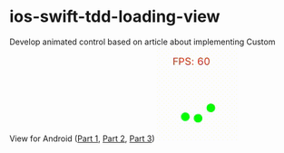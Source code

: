 # ios-swift-tdd-loading-view

Develop animated control based on article about implementing Custom View for Android ([Part 1](https://android.jlelse.eu/animated-custom-view-driven-by-tests-5f082190acd6#.gf1jvxjba), [Part 2](https://medium.com/@MaciejNajbar/animated-custom-view-driven-by-tests-part-2-edd4cbcf039c#.esrdh3tgs), [Part 3](https://medium.com/@MaciejNajbar/animated-custom-view-driven-by-tests-part-3-fb3a41c6b37c#.m6kl0ggqz))
<img src="https://github.com/igorkotkovets/ios-swift-tdd-loading-view/raw/master/output.gif">
